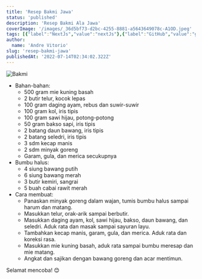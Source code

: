 ```yaml
---
title: 'Resep Bakmi Jawa'
status: 'published'
description: 'Resep Bakmi Ala Jawa'
coverImage: '/images/_36d5bf73-d2bc-4255-8881-a5643649078c-A1OD.jpeg'
tags: [{"label":"NextJs","value":"nextJs"},{"label":"GitHub","value":"gitHub"},{"label":"Outstatic","value":"outstatic"}]
author:
  name: 'Andre Vitorio'
slug: 'resep-bakmi-jawa'
publishedAt: '2022-07-14T02:34:02.322Z'
---
```


![Bakmi](https://www.bing.com/th?id=OSK.HEROJZqjR5Ola_Nulc3Ou7zs4yEGcShV1RwgxIQ9W3GXXpQ&pid=cdx&w=320&h=189&c=7)

- Bahan-bahan:
  - 500 gram mie kuning basah
  - 2 butir telur, kocok lepas
  - 100 gram daging ayam, rebus dan suwir-suwir
  - 100 gram kol, iris tipis
  - 100 gram sawi hijau, potong-potong
  - 50 gram bakso sapi, iris tipis
  - 2 batang daun bawang, iris tipis
  - 2 batang seledri, iris tipis
  - 3 sdm kecap manis
  - 2 sdm minyak goreng
  - Garam, gula, dan merica secukupnya
- Bumbu halus:
  - 4 siung bawang putih
  - 6 siung bawang merah
  - 3 butir kemiri, sangrai
  - 5 buah cabai rawit merah
- Cara membuat:
  - Panaskan minyak goreng dalam wajan, tumis bumbu halus sampai harum dan matang.
  - Masukkan telur, orak-arik sampai berbutir.
  - Masukkan daging ayam, kol, sawi hijau, bakso, daun bawang, dan seledri. Aduk rata dan masak sampai sayuran layu.
  - Tambahkan kecap manis, garam, gula, dan merica. Aduk rata dan koreksi rasa.
  - Masukkan mie kuning basah, aduk rata sampai bumbu meresap dan mie matang.
  - Angkat dan sajikan dengan bawang goreng dan acar mentimun.

Selamat mencoba! 😊